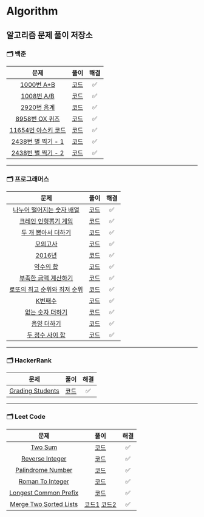 # Algorithm
알고리즘 문제 풀이 저장소
---
### __🗂 백준__
|문제|풀이|해결|
|:---:|:---:|:---:|
|[1000번 A+B](https://www.acmicpc.net/problem/1000)|[코드](Baekjoon/baekjoon_1000.js)|✅|
|[1008번 A/B](https://www.acmicpc.net/problem/1008)|[코드](Baekjoon/baekjoon_1008.js)|✅|
|[2920번 음계](https://www.acmicpc.net/problem/2920)|[코드](Baekjoon/baekjoon_2920.js)|✅|
|[8958번 OX 퀴즈](https://www.acmicpc.net/problem/8958)|[코드](Baekjoon/baekjoon_8958.js)|✅|
|[11654번 아스키 코드](https://www.acmicpc.net/problem/11654)|[코드](Baekjoon/baekjoon_11654.js)|✅|
|[2438번 별 찍기 - 1](https://www.acmicpc.net/problem/2438)|[코드](Baekjoon/baekjoon_2438.js)|✅|
|[2438번 별 찍기 - 2](https://www.acmicpc.net/problem/2439)|[코드](Baekjoon/baekjoon_2438.js)|✅|
---
### __🗂 프로그래머스__
|문제|풀이|해결|
|:---:|:---:|:---:|
|[나누어 떨어지는 숫자 배열](https://programmers.co.kr/learn/courses/30/lessons/12910)|[코드](Programmers/programmers_12910.js)|✅|
|[크레인 인형뽑기 게임](https://programmers.co.kr/learn/courses/30/lessons/64061)|[코드](Programmers/programmers_64061.js)|✅|
|[두 개 뽑아서 더하기](https://programmers.co.kr/learn/courses/30/lessons/68644)|[코드](Programmers/programmers_68644.js)|✅|
|[모의고사](https://programmers.co.kr/learn/courses/30/lessons/42840)|[코드](Programmers/programmers_42840.js)|✅|
|[2016년](https://programmers.co.kr/learn/courses/30/lessons/12901)|[코드](Programmers/programmers_12901.js)|✅|
|[약수의 합](https://programmers.co.kr/learn/courses/30/lessons/12928)|[코드](Programmers/programmers_12928.js)|✅|
|[부족한 금액 계산하기](https://programmers.co.kr/learn/courses/30/lessons/82612)|[코드](Programmers/programmers_82612.js)|✅|
|[로또의 최고 순위와 최저 순위](https://programmers.co.kr/learn/courses/30/lessons/77484)|[코드](Programmers/programmers_77484.js)|✅|
|[K번째수](https://programmers.co.kr/learn/courses/30/lessons/42748)|[코드](Programmers/programmers_42748.js)|✅|
|[없는 숫자 더하기](https://programmers.co.kr/learn/courses/30/lessons/86051)|[코드](Programmers/programmers_86051.js)|✅|
|[음양 더하기](https://programmers.co.kr/learn/courses/30/lessons/76501)|[코드](Programmers/programmers_76501.js)|✅|
|[두 정수 사이 합](https://programmers.co.kr/learn/courses/30/lessons/12912)|[코드](Programmers/programmers_12912.js)|✅|
---
### __🗂 HackerRank__
|문제|풀이|해결|
|:---:|:---:|:---:|
|[Grading Students](https://www.hackerrank.com/challenges/grading/problem)|[코드](HackerRank/hacker_rank_grading_students.js)|✅|
---
### __🗂 Leet Code__
|문제|풀이|해결|
|:---:|:---:|:---:|
|[Two Sum](https://leetcode.com/problems/two-sum/)|[코드](LeetCode/leetcode_two_sum.js)|✅|
|[Reverse Integer](https://leetcode.com/problems/reverse-integer/)|[코드](LeetCode/leetcode_reverse_integer.js)|✅|
|[Palindrome Number](https://leetcode.com/problems/palindrome-number/)|[코드](LeetCode/leetcode_palindrome_number.js)|✅|
|[Roman To Integer](https://leetcode.com/problems/roman-to-integer/)|[코드](LeetCode/leetcode_roman_to_integer.js)|✅|
|[Longest Common Prefix](https://leetcode.com/problems/longest-common-prefix/)|[코드](LeetCode/leetcode_longest_common_prefix.js)|✅|
|[Merge Two Sorted Lists](https://leetcode.com/problems/merge-two-sorted-lists/)|[코드1](LeetCode/leetcode_merge_sorted_lists.js) [코드2](LeetCode/leetcode_merge_sorted_lists_recursive.js)|✅|